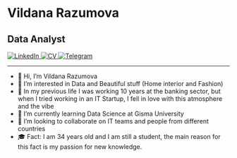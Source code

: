 # Vildana Razumova

## Data Analyst

<div id="badges">
  <a href="https://www.linkedin.com/in/vildanarazumova">
    <img src="https://img.shields.io/badge/LinkedIn-blue?style=for-the-badge&logo=linkedin&logoColor=white" alt="LinkedIn"/>
  </a>
  
  <a href="https://drive.google.com/file/d/1aELFLox5WnuLozUKgaz-vvT6nr6H4pFM/view?usp=share_link">
    <img src="https://img.shields.io/badge/CV-red?style=for-the-badge&logo=readdotcv&logoColor=white" alt="CV"/>
  </a>
  
  <a href="https://t.me/vildanaraz">
    <img src="https://img.shields.io/badge/Tg-white?style=for-the-badge&logo=telegram&logoColor=blue" alt="Telegram"/>
  </a>
 
</div>

---

- 👋 Hi, I’m Vildana Razumova
- 👀 I’m interested in Data and Beautiful stuff (Home interior and Fashion)
- :bank: In my previous life I was working 10 years at the banking sector, but when I tried working in an IT Startup,
  I fell in love with this atmosphere and the vibe
- 🌱 I’m currently learning Data Science at Gisma University
- 💞️ I’m looking to collaborate on IT teams and people from different countries
- :mortar_board: Fact: I am 34 years old and I am still a student, the main reason for this fact is my passion for new knowledge. 
<!---
VildanaRazumova/VildanaRazumova is a ✨ special ✨ repository because its `README.md` (this file) appears on your GitHub profile.
You can click the Preview link to take a look at your changes.
--->
